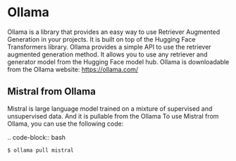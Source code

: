 Ollama 
=====================================
Ollama is a library that provides an easy way to use Retriever Augmented Generation in your projects. It is built on top of the Hugging Face Transformers library. Ollama provides a simple API to use the retriever augmented generation method. It allows you to use any retriever and generator model from the Hugging Face model hub.
Ollama is downloadable from the Ollama website: https://ollama.com/

Mistral from Ollama
-------------------------------------
Mistral is large language model trained on a mixture of supervised and unsupervised data. And it is pullable from the Ollama 
To use Mistral from Ollama, you can use the following code:

.. code-block:: bash


    $ ollama pull mistral 


